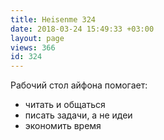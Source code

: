 ```yaml
---
title: Heisenme 324
date: 2018-03-24 15:49:33 +03:00
layout: page
views: 366
id: 324
---
```


Рабочий стол айфона помогает:
- читать и общаться
- писать задачи, а не идеи
- экономить время


